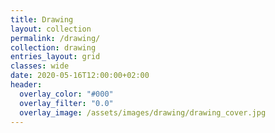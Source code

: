 ```yaml
---
title: Drawing
layout: collection
permalink: /drawing/
collection: drawing
entries_layout: grid
classes: wide
date: 2020-05-16T12:00:00+02:00
header:
  overlay_color: "#000"
  overlay_filter: "0.0"
  overlay_image: /assets/images/drawing/drawing_cover.jpg
---
```

